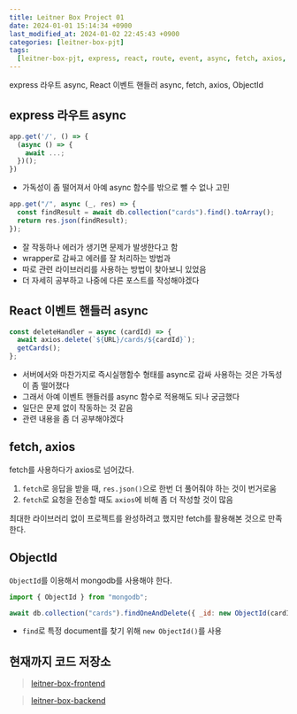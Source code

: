 ```yaml
---
title: Leitner Box Project 01
date: 2024-01-01 15:14:34 +0900
last_modified_at: 2024-01-02 22:45:43 +0900
categories: [leitner-box-pjt]
tags:
  [leitner-box-pjt, express, react, route, event, async, fetch, axios, objectid]
---
```


express 라우트 async, React 이벤트 핸들러 async, fetch, axios, ObjectId

## express 라우트 async

```javascript
app.get('/', () => {
  (async () => {
    await ...;
  })();
})
```

- 가독성이 좀 떨어져서 아예 async 함수를 밖으로 뺄 수 없나 고민

```javascript
app.get("/", async (_, res) => {
  const findResult = await db.collection("cards").find().toArray();
  return res.json(findResult);
});
```

- 잘 작동하나 에러가 생기면 문제가 발생한다고 함
- wrapper로 감싸고 에러를 잘 처리하는 방법과
- 따로 관련 라이브러리를 사용하는 방법이 찾아보니 있었음
- 더 자세히 공부하고 나중에 다른 포스트를 작성해야겠다

## React 이벤트 핸들러 async

```javascript
const deleteHandler = async (cardId) => {
  await axios.delete(`${URL}/cards/${cardId}`);
  getCards();
};
```

- 서버에서와 마찬가지로 즉시실행함수 형태를 async로 감싸 사용하는 것은 가독성이 좀 떨어졌다
- 그래서 아예 이벤트 핸들러를 async 함수로 적용해도 되나 궁금했다
- 일단은 문제 없이 작동하는 것 같음
- 관련 내용을 좀 더 공부해야겠다

## fetch, axios

fetch를 사용하다가 axios로 넘어갔다.

1. `fetch`로 응답을 받을 때, `res.json()`으로 한번 더 풀어줘야 하는 것이 번거로움
2. `fetch`로 요청을 전송할 때도 `axios`에 비해 좀 더 작성할 것이 많음

최대한 라이브러리 없이 프로젝트를 완성하려고 했지만 fetch를 활용해본 것으로 만족한다.

## ObjectId

`ObjectId`를 이용해서 mongodb를 사용해야 한다.

```javascript
import { ObjectId } from "mongodb";
```

```javascript
await db.collection("cards").findOneAndDelete({ _id: new ObjectId(cardId) });
```

- `find`로 특정 document를 찾기 위해 `new ObjectId()`를 사용

## 현재까지 코드 저장소

> [leitner-box-frontend](https://github.com/hhejo/leitner-box-frontend/tree/1e7a6007f246608c0f127a70e960fdd72a2cf52a)

> [leitner-box-backend](https://github.com/hhejo/leitner-box-backend/tree/12938585e3245510db250f042914185666368922)

